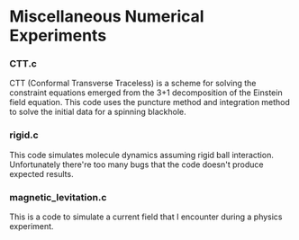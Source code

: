 # Miscellaneous Numerical Experiments

### CTT.c

CTT (Conformal Transverse Traceless) is a scheme for solving the constraint equations emerged from the 3+1 decomposition of the Einstein field equation. This code uses the puncture method and integration method to solve the initial data for a spinning blackhole.

### rigid.c

This code simulates molecule dynamics assuming rigid ball interaction. Unfortunately there're too many bugs that the code doesn't produce expected results.

### magnetic\_levitation.c

This is a code to simulate a current field that I encounter during a physics experiment.
